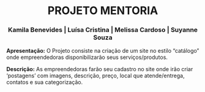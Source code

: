 
<h1 align=center>PROJETO MENTORIA </h1>
<h3 align=center>Kamila Benevides | Luísa Cristina | Melissa Cardoso | Suyanne Souza </h3>
 
<b>Apresentação:</b> O Projeto consiste na criação de um site no estilo “catálogo” 
onde empreendedoras disponibilizarão seus serviços/produtos. <br>
<p>
<b>Descrição:</b> As empreendedoras farão seu cadastro no site onde irão criar 
‘postagens’ com imagens, descrição, preço, local que atende/entrega, contatos 
e sua categorização.
